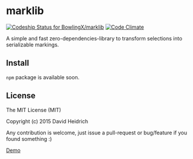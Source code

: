 # marklib
[ ![Codeship Status for BowlingX/marklib](https://img.shields.io/codeship/ebfdc330-b2c9-0132-f284-1e931c416223/master.svg)](https://codeship.com/projects/70074)
[![Code Climate](https://codeclimate.com/github/BowlingX/marklib/badges/gpa.svg)](https://codeclimate.com/github/BowlingX/marklib)

A simple and fast zero-dependencies-library to transform selections into serializable markings.

## Install

`npm` package is available soon.

## License
The MIT License (MIT)

Copyright (c) 2015 David Heidrich

Any contribution is welcome, just issue a pull-request or bug/feature if you found something :)

[Demo](http://bowlingx.github.io/marklib/)